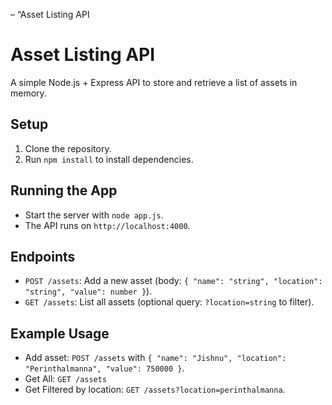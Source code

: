  – “Asset Listing API

 # Asset Listing API

A simple Node.js + Express API to store and retrieve a list of assets in memory.

## Setup
1. Clone the repository.
2. Run `npm install` to install dependencies.

## Running the App
- Start the server with `node app.js`.
- The API runs on `http://localhost:4000`.

## Endpoints
- `POST /assets`: Add a new asset (body: `{ "name": "string", "location": "string", "value": number }`).
- `GET /assets`: List all assets (optional query: `?location=string` to filter).

## Example Usage
- Add asset: `POST /assets` with `{ "name": "Jishnu", "location": "Perinthalmanna", "value": 750000 }`.
- Get All: `GET /assets` 
- Get Filtered by location: `GET /assets?location=perinthalmanna`.


